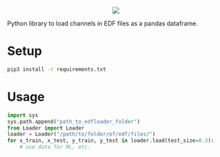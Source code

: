 <p align="center">
    <img src="https://user-images.githubusercontent.com/5413669/61218523-baa9b200-a701-11e9-9856-fcfa39474466.png"/>
</p>

Python library to load channels in EDF files as a pandas dataframe.

# Setup
```bash
pip3 install -r requirements.txt
```

# Usage
```python
import sys
sys.path.append("path_to_edfloader_folder")
from Loader import Loader
loader = Loader("/path/to/folder/of/edf/files/")
for x_train, x_test, y_train, y_test in loader.load(test_size=0.3):
    # use data for ML, etc.
```